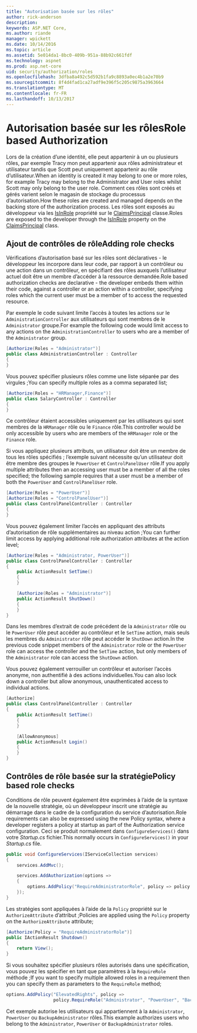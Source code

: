 ```yaml
---
title: "Autorisation basée sur les rôles"
author: rick-anderson
description: 
keywords: ASP.NET Core,
ms.author: riande
manager: wpickett
ms.date: 10/14/2016
ms.topic: article
ms.assetid: 5e014da1-8bc0-409b-951a-88b92c661fdf
ms.technology: aspnet
ms.prod: asp.net-core
uid: security/authorization/roles
ms.openlocfilehash: 3dfba8a492c5d592b1fa9c8893a0ec4b1a2e70b9
ms.sourcegitcommit: 8f4d4fad1ca27adf9e396f5c205c9875a3963664
ms.translationtype: MT
ms.contentlocale: fr-FR
ms.lasthandoff: 10/13/2017
---
```

# <a name="role-based-authorization"></a><span data-ttu-id="37176-103">Autorisation basée sur les rôles</span><span class="sxs-lookup"><span data-stu-id="37176-103">Role based Authorization</span></span>

<a name="security-authorization-role-based"></a>

<span data-ttu-id="37176-104">Lors de la création d’une identité, elle peut appartenir à un ou plusieurs rôles, par exemple Tracy mon peut appartenir aux rôles administrateur et utilisateur tandis que Scott peut uniquement appartenir au rôle d’utilisateur.</span><span class="sxs-lookup"><span data-stu-id="37176-104">When an identity is created it may belong to one or more roles, for example Tracy may belong to the Administrator and User roles whilst Scott may only belong to the user role.</span></span> <span data-ttu-id="37176-105">Comment ces rôles sont créés et gérés varient selon le magasin de stockage du processus d’autorisation.</span><span class="sxs-lookup"><span data-stu-id="37176-105">How these roles are created and managed depends on the backing store of the authorization process.</span></span> <span data-ttu-id="37176-106">Les rôles sont exposés au développeur via les [IsInRole](https://docs.microsoft.com/dotnet/api/system.security.principal.genericprincipal.isinrole) propriété sur le [ClaimsPrincipal](https://docs.microsoft.com/dotnet/api/system.security.claims.claimsprincipal) classe.</span><span class="sxs-lookup"><span data-stu-id="37176-106">Roles are exposed to the developer through the [IsInRole](https://docs.microsoft.com/dotnet/api/system.security.principal.genericprincipal.isinrole) property on the [ClaimsPrincipal](https://docs.microsoft.com/dotnet/api/system.security.claims.claimsprincipal) class.</span></span>

## <a name="adding-role-checks"></a><span data-ttu-id="37176-107">Ajout de contrôles de rôle</span><span class="sxs-lookup"><span data-stu-id="37176-107">Adding role checks</span></span>

<span data-ttu-id="37176-108">Vérifications d’autorisation basé sur les rôles sont déclaratives - le développeur les incorpore dans leur code, par rapport à un contrôleur ou une action dans un contrôleur, en spécifiant des rôles auxquels l’utilisateur actuel doit être un membre d’accéder à la ressource demandée.</span><span class="sxs-lookup"><span data-stu-id="37176-108">Role based authorization checks are declarative - the developer embeds them within their code, against a controller or an action within a controller, specifying roles which the current user must be a member of to access the requested resource.</span></span>

<span data-ttu-id="37176-109">Par exemple le code suivant limite l’accès à toutes les actions sur le `AdministrationController` aux utilisateurs qui sont membres de le `Administrator` groupe.</span><span class="sxs-lookup"><span data-stu-id="37176-109">For example the following code would limit access to any actions on the `AdministrationController` to users who are a member of the `Administrator` group.</span></span>

```csharp
[Authorize(Roles = "Administrator")]
public class AdministrationController : Controller
{
}
```

<span data-ttu-id="37176-110">Vous pouvez spécifier plusieurs rôles comme une liste séparée par des virgules ;</span><span class="sxs-lookup"><span data-stu-id="37176-110">You can specify multiple roles as a comma separated list;</span></span>

```csharp
[Authorize(Roles = "HRManager,Finance")]
public class SalaryController : Controller
{
}
```

<span data-ttu-id="37176-111">Ce contrôleur étaient accessibles uniquement par les utilisateurs qui sont membres de la `HRManager` rôle ou le `Finance` rôle.</span><span class="sxs-lookup"><span data-stu-id="37176-111">This controller would be only accessible by users who are members of the `HRManager` role or the `Finance` role.</span></span>

<span data-ttu-id="37176-112">Si vous appliquez plusieurs attributs, un utilisateur doit être un membre de tous les rôles spécifiés ; l’exemple suivant nécessite qu’un utilisateur doit être membre des groupes le `PowerUser` et `ControlPanelUser` rôle.</span><span class="sxs-lookup"><span data-stu-id="37176-112">If you apply multiple attributes then an accessing user must be a member of all the roles specified; the following sample requires that a user must be a member of both the `PowerUser` and `ControlPanelUser` role.</span></span>

```csharp
[Authorize(Roles = "PowerUser")]
[Authorize(Roles = "ControlPanelUser")]
public class ControlPanelController : Controller
{
}
```

<span data-ttu-id="37176-113">Vous pouvez également limiter l’accès en appliquant des attributs d’autorisation de rôle supplémentaires au niveau action ;</span><span class="sxs-lookup"><span data-stu-id="37176-113">You can further limit access by applying additional role authorization attributes at the action level;</span></span>

```csharp
[Authorize(Roles = "Administrator, PowerUser")]
public class ControlPanelController : Controller
{
    public ActionResult SetTime()
    {
    }

    [Authorize(Roles = "Administrator")]
    public ActionResult ShutDown()
    {
    }
}
```

<span data-ttu-id="37176-114">Dans les membres d’extrait de code précédent de la `Administrator` rôle ou le `PowerUser` rôle peut accéder au contrôleur et le `SetTime` action, mais seuls les membres du `Administrator` rôle peut accéder le `ShutDown` action.</span><span class="sxs-lookup"><span data-stu-id="37176-114">In the previous code snippet members of the `Administrator` role or the `PowerUser` role can access the controller and the `SetTime` action, but only members of the `Administrator` role can access the `ShutDown` action.</span></span>

<span data-ttu-id="37176-115">Vous pouvez également verrouiller un contrôleur et autoriser l’accès anonyme, non authentifié à des actions individuelles.</span><span class="sxs-lookup"><span data-stu-id="37176-115">You can also lock down a controller but allow anonymous, unauthenticated access to individual actions.</span></span>

```csharp
[Authorize]
public class ControlPanelController : Controller
{
    public ActionResult SetTime()
    {
    }

    [AllowAnonymous]
    public ActionResult Login()
    {
    }
}
```

<a name="security-authorization-role-policy"></a>

## <a name="policy-based-role-checks"></a><span data-ttu-id="37176-116">Contrôles de rôle basée sur la stratégie</span><span class="sxs-lookup"><span data-stu-id="37176-116">Policy based role checks</span></span>

<span data-ttu-id="37176-117">Conditions de rôle peuvent également être exprimées à l’aide de la syntaxe de la nouvelle stratégie, où un développeur inscrit une stratégie au démarrage dans le cadre de la configuration du service d’autorisation.</span><span class="sxs-lookup"><span data-stu-id="37176-117">Role requirements can also be expressed using the new Policy syntax, where a developer registers a policy at startup as part of the Authorization service configuration.</span></span> <span data-ttu-id="37176-118">Ceci se produit normalement dans `ConfigureServices()` dans votre *Startup.cs* fichier.</span><span class="sxs-lookup"><span data-stu-id="37176-118">This normally occurs in `ConfigureServices()` in your *Startup.cs* file.</span></span>

```csharp
public void ConfigureServices(IServiceCollection services)
{
    services.AddMvc();

    services.AddAuthorization(options =>
    {
        options.AddPolicy("RequireAdministratorRole", policy => policy.RequireRole("Administrator"));
    });
}
```

<span data-ttu-id="37176-119">Les stratégies sont appliquées à l’aide de la `Policy` propriété sur le `AuthorizeAttribute` d’attribut ;</span><span class="sxs-lookup"><span data-stu-id="37176-119">Policies are applied using the `Policy` property on the `AuthorizeAttribute` attribute;</span></span>

```csharp
[Authorize(Policy = "RequireAdministratorRole")]
public IActionResult Shutdown()
{
    return View();
}
```

<span data-ttu-id="37176-120">Si vous souhaitez spécifier plusieurs rôles autorisés dans une spécification, vous pouvez les spécifier en tant que paramètres à la `RequireRole` méthode ;</span><span class="sxs-lookup"><span data-stu-id="37176-120">If you want to specify multiple allowed roles in a requirement then you can specify them as parameters to the `RequireRole` method;</span></span>

```csharp
options.AddPolicy("ElevatedRights", policy =>
                  policy.RequireRole("Administrator", "PowerUser", "BackupAdministrator"));
```

<span data-ttu-id="37176-121">Cet exemple autorise les utilisateurs qui appartiennent à la `Administrator`, `PowerUser` ou `BackupAdministrator` rôles.</span><span class="sxs-lookup"><span data-stu-id="37176-121">This example authorizes users who belong to the `Administrator`, `PowerUser` or `BackupAdministrator` roles.</span></span>

